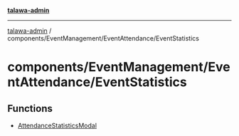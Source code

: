 [**talawa-admin**](../../../../README.md)

***

[talawa-admin](../../../../README.md) / components/EventManagement/EventAttendance/EventStatistics

# components/EventManagement/EventAttendance/EventStatistics

## Functions

- [AttendanceStatisticsModal](functions/AttendanceStatisticsModal.md)
